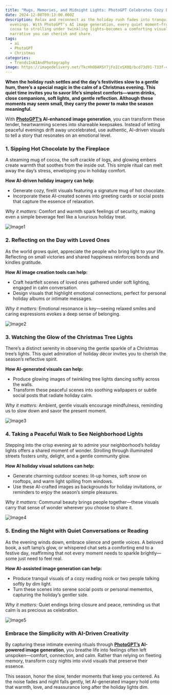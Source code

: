 ```yaml
---
title: "Mugs, Memories, and Midnight Lights: PhotoGPT Celebrates Cozy Evenings"
date: 2024-12-08T09:13:00.000Z
description: Relax and reconnect as the holiday rush fades into tranquil
  evenings. With PhotoGPT’s AI image generation, every quiet moment—from sipping
  cocoa to strolling under twinkling lights—becomes a comforting visual
  narrative you can cherish and share.
tags:
  - ai
  - PhotoGPT
  - Christmas
categories:
  - TrendsInAIAndPhotography
image: https://imagedelivery.net/TkcHhODAR5Y7jFoICvSX0Q/bcd73d91-733f-4e46-54a9-4f1e78103400/public
---
```



**When the holiday rush settles and the day’s festivities slow to a gentle hum, there’s a special magic in the calm of a Christmas evening. This quiet time invites you to savor life’s simplest comforts—warm drinks, close companions, soft lights, and gentle reflection. Although these moments may seem small, they carry the power to make the season meaningful.**

With **[PhotoGPT’s](https://www.photogptai.com/) AI-enhanced image generation**, you can transform these tender, heartwarming scenes into shareable keepsakes. Instead of letting peaceful evenings drift away uncelebrated, use authentic, AI-driven visuals to tell a story that resonates on an emotional level.



### 1. Sipping Hot Chocolate by the Fireplace  
A steaming mug of cocoa, the soft crackle of logs, and glowing embers create warmth that soothes from the inside out. This simple ritual can melt away the day’s stress, enveloping you in holiday comfort.

**How AI-driven holiday imagery can help:**  
- Generate cozy, firelit visuals featuring a signature mug of hot chocolate.  
- Incorporate these AI-created scenes into greeting cards or social posts that capture the essence of relaxation.

*Why it matters:* Comfort and warmth spark feelings of security, making even a simple beverage feel like a luxurious holiday treat.

  
![Image1](https://imagedelivery.net/TkcHhODAR5Y7jFoICvSX0Q/616bfe44-bc24-4d6e-f1aa-a9529b809200/width=768)



### 2. Reflecting on the Day with Loved Ones  
As the world grows quiet, appreciate the people who bring light to your life. Reflecting on small victories and shared happiness reinforces bonds and kindles gratitude.

**How AI image creation tools can help:**  
- Craft heartfelt scenes of loved ones gathered under soft lighting, engaged in calm conversation.  
- Design visuals that highlight emotional connections, perfect for personal holiday albums or intimate messages.

*Why it matters:* Emotional resonance is key—seeing relaxed smiles and caring expressions evokes a deep sense of belonging.

  
![Image2](https://imagedelivery.net/TkcHhODAR5Y7jFoICvSX0Q/bc8173a3-2074-4f35-ce83-b51b47f98c00/public)



### 3. Watching the Glow of the Christmas Tree Lights  
There’s a distinct serenity in observing the gentle sparkle of a Christmas tree’s lights. This quiet admiration of holiday décor invites you to cherish the season’s reflective spirit.

**How AI-generated visuals can help:**  
- Produce glowing images of twinkling tree lights dancing softly across the walls.  
- Transform these peaceful scenes into soothing wallpapers or subtle social posts that radiate holiday calm.

*Why it matters:* Ambient, gentle visuals encourage mindfulness, reminding us to slow down and savor the present moment.

  
![Image3](https://imagedelivery.net/TkcHhODAR5Y7jFoICvSX0Q/2fb3254e-8bc5-474e-e122-c5ed9197a300/q=100)



### 4. Taking a Peaceful Walk to See Neighborhood Lights  
Stepping into the crisp evening air to admire your neighborhood’s holiday lights offers a shared moment of wonder. Strolling through illuminated streets fosters unity, delight, and a gentle community glow.

**How AI holiday visual solutions can help:**  
- Generate charming outdoor scenes: lit-up homes, soft snow on rooftops, and warm light spilling from windows.  
- Use these AI-crafted images as backgrounds for holiday invitations, or reminders to enjoy the season’s simple pleasures.

*Why it matters:* Communal beauty brings people together—these visuals carry that sense of wonder wherever you choose to share it.

  
![Image4](https://imagedelivery.net/TkcHhODAR5Y7jFoICvSX0Q/fc478fa4-46b5-408c-c60b-0851d70fdc00/width=768)



### 5. Ending the Night with Quiet Conversations or Reading  
As the evening winds down, embrace silence and gentle voices. A beloved book, a soft lamp’s glow, or whispered chat sets a comforting end to a festive day, reaffirming that not every moment needs to sparkle brightly—some just need to feel real.

**How AI-assisted image generation can help:**  
- Produce tranquil visuals of a cozy reading nook or two people talking softly by dim light.  
- Turn these scenes into serene social posts or personal mementos, capturing the holiday’s gentler side.

*Why it matters:* Quiet endings bring closure and peace, reminding us that calm is as precious as celebration.

  
![Image5](https://imagedelivery.net/TkcHhODAR5Y7jFoICvSX0Q/f3d643bd-cdec-4f0d-6ed7-882d9f28b900/public)



### Embrace the Simplicity with AI-Driven Creativity

By capturing these intimate evening rituals through **[PhotoGPT’s](https://www.photogptai.com/) AI-powered image generation**, you breathe life into feelings often left unspoken—comfort, connection, and calm. Rather than relying on fleeting memory, transform cozy nights into vivid visuals that preserve their essence.

This season, honor the slow, tender moments that keep you centered. As the noise fades and night falls gently, let AI-generated imagery hold onto that warmth, love, and reassurance long after the holiday lights dim.
